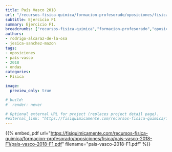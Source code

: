 ```yaml
---
title: País Vasco 2018
url: "/recursos-fisica-quimica/formacion-profesorado/oposiciones/fisica/pais-vasco-2018-F1"
subtitle: Ejercicio F1
summary: Ejercicio F1.
breadcrumbs: ["recursos-fisica-quimica","formacion-profesorado","oposiciones","fisica"]
authors:
- rodrigo-alcaraz-de-la-osa
- jesica-sanchez-mazon
tags:
- oposiciones
- país-vasco
- 2018
- ondas
categories:
- Física

image:
  preview_only: true

#_build:
#  render: never

# Optional external URL for project (replaces project detail page).
#external_link: "https://fisiquimicamente.com/recursos-fisica-quimica/formacion-profesorado/oposiciones/fisica/pais-vasco-2018-f1/pais-vasco-2018-f1.pdf"
---
```


{{% embed_pdf url="https://fisiquimicamente.com/recursos-fisica-quimica/formacion-profesorado/oposiciones/fisica/pais-vasco-2018-F1/pais-vasco-2018-F1.pdf" filename="pais-vasco-2018-F1.pdf" %}}
